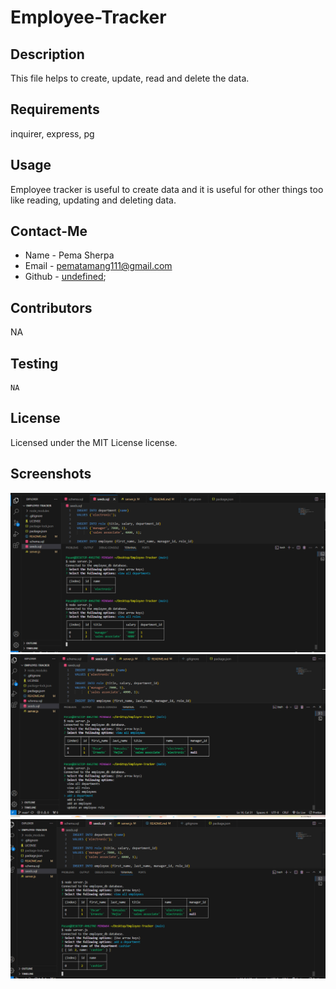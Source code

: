 # Employee-Tracker

## Description
This file helps to create, update, read and delete the data.
## Requirements
inquirer, express, pg
## Usage
Employee tracker is useful to create data and it is useful for other things too like reading, updating and deleting data.
## Contact-Me
* Name - Pema Sherpa
* Email - pematamang111@gmail.com
* Github - [undefined](https://github.com/undefined);
## Contributors
NA
## Testing
```
NA
```
## License
Licensed under the MIT License license.
## Screenshots
![alt text](<Screenshot (179).png>) ![alt text](<Screenshot (180).png>) ![alt text](<Screenshot (181).png>)
